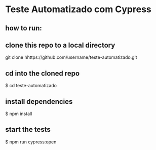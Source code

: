 # Teste Automatizado com Cypress

## how to run: 

## clone this repo to a local directory
git clone hhttps://github.com/username/teste-automatizado.git

## cd into the cloned repo
$ cd teste-automatizado

## install dependencies
$ npm install

## start the tests
$ npm run cypress:open